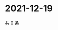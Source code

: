 # 2021-12-19

共 0 条

<!-- BEGIN WEIBO -->
<!-- 最后更新时间 Sun Dec 19 2021 05:11:29 GMT+0800 (China Standard Time) -->

<!-- END WEIBO -->
